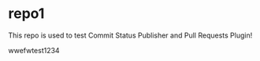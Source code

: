 # repo1

This repo is used to test Commit Status Publisher and Pull Requests Plugin!

wwefwtest1234
